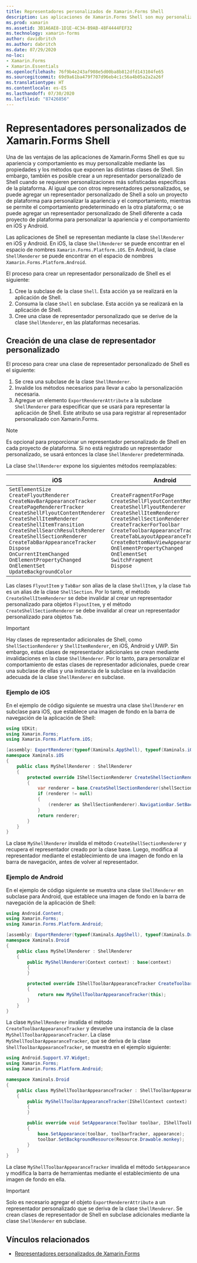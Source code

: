```yaml
---
title: Representadores personalizados de Xamarin.Forms Shell
description: Las aplicaciones de Xamarin.Forms Shell son muy personalizables mediante las propiedades y los métodos que exponen las distintas clases de Shell. Sin embargo, también es posible crear a un representador personalizado de Shell cuando se requieren personalizaciones más sofisticadas específicas de la plataforma.
ms.prod: xamarin
ms.assetid: 3B1A6AE8-1D1E-4C34-B9AB-48F4444FEF32
ms.technology: xamarin-forms
author: davidbritch
ms.author: dabritch
ms.date: 07/29/2020
no-loc:
- Xamarin.Forms
- Xamarin.Essentials
ms.openlocfilehash: 76f9b4e243af908e5d00ba8b812dfd143104fe65
ms.sourcegitcommit: 69d9a61ba479f707d96eb4c1c56a4b05a2a2a26f
ms.translationtype: HT
ms.contentlocale: es-ES
ms.lasthandoff: 07/30/2020
ms.locfileid: "87426856"
---
```

# <a name="no-locxamarinforms-shell-custom-renderers"></a>Representadores personalizados de Xamarin.Forms Shell

Una de las ventajas de las aplicaciones de Xamarin.Forms Shell es que su apariencia y comportamiento es muy personalizable mediante las propiedades y los métodos que exponen las distintas clases de Shell. Sin embargo, también es posible crear a un representador personalizado de Shell cuando se requieren personalizaciones más sofisticadas específicas de la plataforma. Al igual que con otros representadores personalizados, se puede agregar un representador personalizado de Shell a solo un proyecto de plataforma para personalizar la apariencia y el comportamiento, mientras se permite el comportamiento predeterminado en la otra plataforma; o se puede agregar un representador personalizado de Shell diferente a cada proyecto de plataforma para personalizar la apariencia y el comportamiento en iOS y Android.

Las aplicaciones de Shell se representan mediante la clase `ShellRenderer` en iOS y Android. En iOS, la clase `ShellRenderer` se puede encontrar en el espacio de nombres `Xamarin.Forms.Platform.iOS`. En Android, la clase `ShellRenderer` se puede encontrar en el espacio de nombres `Xamarin.Forms.Platform.Android`.

El proceso para crear un representador personalizado de Shell es el siguiente:

1. Cree la subclase de la clase `Shell`. Esta acción ya se realizará en la aplicación de Shell.
1. Consuma la clase `Shell` en subclase. Esta acción ya se realizará en la aplicación de Shell.
1. Cree una clase de representador personalizado que se derive de la clase `ShellRenderer`, en las plataformas necesarias.

## <a name="create-a-custom-renderer-class"></a>Creación de una clase de representador personalizado

El proceso para crear una clase de representador personalizado de Shell es el siguiente:

1. Se crea una subclase de la clase `ShellRenderer`.
1. Invalide los métodos necesarios para llevar a cabo la personalización necesaria.
1. Agregue un elemento `ExportRendererAttribute` a la subclase `ShellRenderer` para especificar que se usará para representar la aplicación de Shell. Este atributo se usa para registrar al representador personalizado con Xamarin.Forms.

> [!NOTE]
> Es opcional para proporcionar un representador personalizado de Shell en cada proyecto de plataforma. Si no está registrado un representador personalizado, se usará entonces la clase `ShellRenderer` predeterminada.

La clase `ShellRenderer` expone los siguientes métodos reemplazables:

| iOS | Android | UWP |
| --- | --- | --- |
| `SetElementSize`<br />`CreateFlyoutRenderer`<br />`CreateNavBarAppearanceTracker`<br />`CreatePageRendererTracker`<br />`CreateShellFlyoutContentRenderer`<br />`CreateShellItemRenderer`<br />`CreateShellItemTransition`<br />`CreateShellSearchResultsRenderer`<br />`CreateShellSectionRenderer`<br />`CreateTabBarAppearanceTracker`<br />`Dispose`<br />`OnCurrentItemChanged`<br />`OnElementPropertyChanged`<br />`OnElementSet`<br />`UpdateBackgroundColor` | `CreateFragmentForPage`<br />`CreateShellFlyoutContentRenderer`<br />`CreateShellFlyoutRenderer`<br />`CreateShellItemRenderer`<br />`CreateShellSectionRenderer`<br />`CreateTrackerForToolbar`<br />`CreateToolbarAppearanceTracker`<br />`CreateTabLayoutAppearanceTracker`<br />`CreateBottomNavViewAppearanceTracker`<br />`OnElementPropertyChanged`<br />`OnElementSet`<br />`SwitchFragment`<br />`Dispose` | `CreateShellFlyoutTemplateSelector`<br />`CreateShellHeaderRenderer`<br />`CreateShellItemRenderer`<br />`CreateShellSectionRenderer`<br />`OnElementPropertyChanged`<br />`OnElementSet`<br />`UpdateFlyoutBackdropColor`<br />`UpdateFlyoutBackgroundColor` |

Las clases `FlyoutItem` y `TabBar` son alias de la clase `ShellItem`, y la clase `Tab` es un alias de la clase `ShellSection`. Por lo tanto, el método `CreateShellItemRenderer` se debe invalidar al crear un representador personalizado para objetos `FlyoutItem`, y el método `CreateShellSectionRenderer` se debe invalidar al crear un representador personalizado para objetos `Tab`.

> [!IMPORTANT]
> Hay clases de representador adicionales de Shell, como `ShellSectionRenderer` y `ShellItemRenderer`, en iOS, Android y UWP. Sin embargo, estas clases de representador adicionales se crean mediante invalidaciones en la clase `ShellRenderer`. Por lo tanto, para personalizar el comportamiento de estas clases de representador adicionales, puede crear una subclase de ellas y una instancia de la subclase en la invalidación adecuada de la clase `ShellRenderer` en subclase.

### <a name="ios-example"></a>Ejemplo de iOS

En el ejemplo de código siguiente se muestra una clase `ShellRenderer` en subclase para iOS, que establece una imagen de fondo en la barra de navegación de la aplicación de Shell:

```csharp
using UIKit;
using Xamarin.Forms;
using Xamarin.Forms.Platform.iOS;

[assembly: ExportRenderer(typeof(Xaminals.AppShell), typeof(Xaminals.iOS.MyShellRenderer))]
namespace Xaminals.iOS
{
    public class MyShellRenderer : ShellRenderer
    {
        protected override IShellSectionRenderer CreateShellSectionRenderer(ShellSection shellSection)
        {
            var renderer = base.CreateShellSectionRenderer(shellSection);
            if (renderer != null)
            {
                (renderer as ShellSectionRenderer).NavigationBar.SetBackgroundImage(UIImage.FromFile("monkey.png"), UIBarMetrics.Default);
            }
            return renderer;
        }
    }
}
```

La clase `MyShellRenderer` invalida el método `CreateShellSectionRenderer` y recupera el representador creado por la clase base. Luego, modifica al representador mediante el establecimiento de una imagen de fondo en la barra de navegación, antes de volver al representador.

### <a name="android-example"></a>Ejemplo de Android

En el ejemplo de código siguiente se muestra una clase `ShellRenderer` en subclase para Android, que establece una imagen de fondo en la barra de navegación de la aplicación de Shell:

```csharp
using Android.Content;
using Xamarin.Forms;
using Xamarin.Forms.Platform.Android;

[assembly: ExportRenderer(typeof(Xaminals.AppShell), typeof(Xaminals.Droid.MyShellRenderer))]
namespace Xaminals.Droid
{
    public class MyShellRenderer : ShellRenderer
    {
        public MyShellRenderer(Context context) : base(context)
        {
        }

        protected override IShellToolbarAppearanceTracker CreateToolbarAppearanceTracker()
        {
            return new MyShellToolbarAppearanceTracker(this);
        }
    }
}
```

La clase `MyShellRenderer` invalida el método `CreateToolbarAppearanceTracker` y devuelve una instancia de la clase `MyShellToolbarAppearanceTracker`. La clase `MyShellToolbarAppearanceTracker`, que se deriva de la clase `ShellToolbarAppearanceTracker`, se muestra en el ejemplo siguiente:

```csharp
using Android.Support.V7.Widget;
using Xamarin.Forms;
using Xamarin.Forms.Platform.Android;

namespace Xaminals.Droid
{
    public class MyShellToolbarAppearanceTracker : ShellToolbarAppearanceTracker
    {
        public MyShellToolbarAppearanceTracker(IShellContext context) : base(context)
        {
        }

        public override void SetAppearance(Toolbar toolbar, IShellToolbarTracker toolbarTracker, ShellAppearance appearance)
        {
            base.SetAppearance(toolbar, toolbarTracker, appearance);
            toolbar.SetBackgroundResource(Resource.Drawable.monkey);
        }
    }
}
```

La clase `MyShellToolbarAppearanceTracker` invalida el método `SetAppearance` y modifica la barra de herramientas mediante el establecimiento de una imagen de fondo en ella.

> [!IMPORTANT]
> Solo es necesario agregar el objeto `ExportRendererAttribute` a un representador personalizado que se deriva de la clase `ShellRenderer`. Se crean clases de representador de Shell en subclase adicionales mediante la clase `ShellRenderer` en subclase.

## <a name="related-links"></a>Vínculos relacionados

- [Representadores personalizados de Xamarin.Forms](~/xamarin-forms/app-fundamentals/custom-renderer/index.md)
